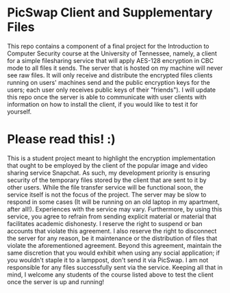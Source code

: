 # PicSwap Client and Supplementary Files
  This repo contains a component of a final project for the Introduction to Computer Security course at the University of Tennessee, namely, a client for a simple filesharing service that will apply AES-128 encryption in CBC mode to all files it sends. The server that is hosted on my machine will never see raw files. It will only receive and distribute the encrypted files clients running on users' machines send and the public encryption keys for the users; each user only receives public keys of their "friends"). I will update this repo once the server is able to communicate with user clients with information on how to install the client, if you would like to test it for yourself.

# Please read this! :)
  This is a student project meant to highlight the encryption implementation that ought to be employed by the client of the popular image and video sharing service Snapchat. As such, my development priority is ensuring security of the temporary files stored by the client that are sent to it by other users. While the file transfer service will be functional soon, the service itself is not the focus of the project. The server may be slow to respond in some cases (It will be running on an old laptop in my apartment, after all!). Experiences with the service may vary. 
  Furthermore, by using this service, you agree to refrain from sending explicit material or material that facilitates academic dishonesty. I reserve the right to suspend or ban accounts that violate this agreement. I also reserve the right to disconnect the server for any reason, be it maintenance or the distribution of files that violate the aforementioned agreement. Beyond this agreement, maintain the same discretion that you would exhibit when using any social application; if you wouldn't staple it to a lamppost, don't send it via PicSwap. I am not responsible for any files successfully sent via the service. Keeping all that in mind, I welcome any students of the course listed above to test the client once the server is up and running!
